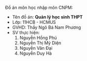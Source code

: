 Đồ án môn học nhập môn CNPM:
  * Tên đồ án: **Quản lý học sinh THPT**
  * Lớp: 11HCB - HCMUS
  * GVHD: Thầy Ngô Bá Nam Phương
  * SV thực hiện:
    1. Nguyễn Hồng Phú
    1. Nguyễn Thị Mỷ Diện
    1. Nguyễn Văn Đại
    1. Nguyễn Duy Hà